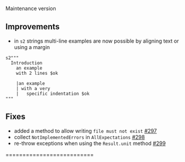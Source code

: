 Maintenance version

## Improvements 
 
 * in `s2` strings multi-line examples are now possible by aligning text or using a margin
 
```
s2"""
  Introduction
    an example
    with 2 lines $ok

    |an example
    | with a very
    |   specific indentation $ok
"""
``` 

## Fixes 
 
 * added a method to allow writing `file must not exist` [#297](http://github.com/etorreborre/specs2/issues/297)
 * collect `NotImplementedErrors` in `AllExpectations` [#298](http://github.com/etorreborre/specs2/issues/298)
 * re-throw exceptions when using the `Result.unit` method [#299](http://github.com/etorreborre/specs2/issues/299)

==========================

